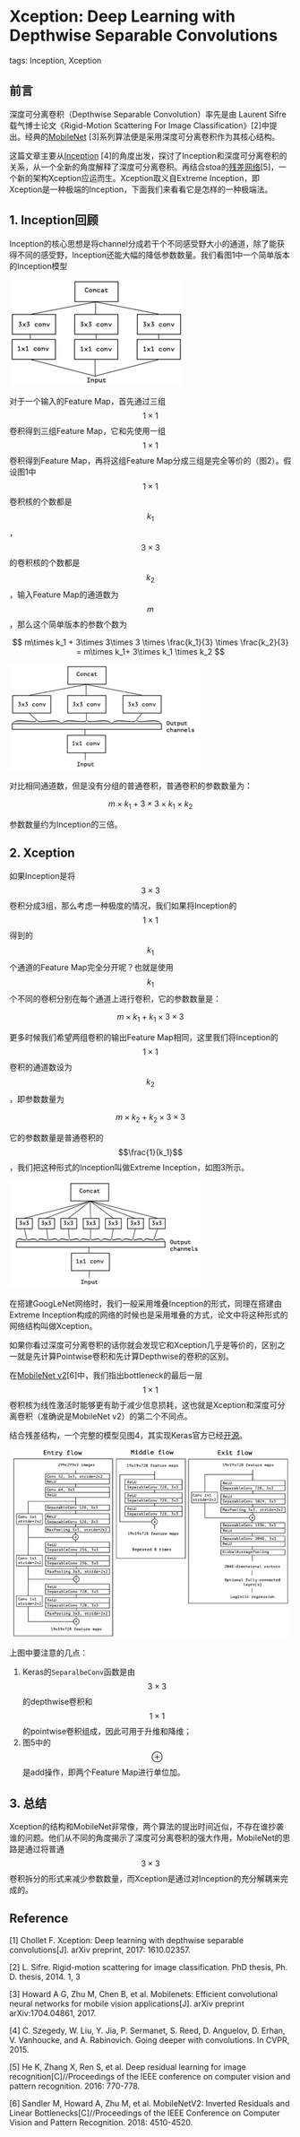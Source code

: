 # Xception: Deep Learning with Depthwise Separable Convolutions

tags: Inception, Xception

## 前言

深度可分离卷积（Depthwise Separable Convolution）率先是由 Laurent Sifre载气博士论文《Rigid-Motion Scattering For Image Classification》\[2\]中提出。经典的[MobileNet](https://senliuy.gitbooks.io/advanced-deep-learning/content/di-yi-zhang-ff1a-jing-dian-wang-luo/mobilenetxiang-jie.html) \[3\]系列算法便是采用深度可分离卷积作为其核心结构。

这篇文章主要从[Inception](https://senliuy.gitbooks.io/advanced-deep-learning/content/di-yi-zhang-ff1a-jing-dian-wang-luo/going-deeper-with-convolutions.html) \[4\]的角度出发，探讨了Inception和深度可分离卷积的关系，从一个全新的角度解释了深度可分离卷积。再结合stoa的[残差网络](https://senliuy.gitbooks.io/advanced-deep-learning/content/di-yi-zhang-ff1a-jing-dian-wang-luo/deep-residual-learning-for-image-recognition.html)\[5\]，一个新的架构Xception应运而生。Xception取义自Extreme Inception，即Xception是一种极端的Inception，下面我们来看看它是怎样的一种极端法。

## 1. Inception回顾

Inception的核心思想是将channel分成若干个不同感受野大小的通道，除了能获得不同的感受野，Inception还能大幅的降低参数数量。我们看图1中一个简单版本的Inception模型

![](/assets/Xception_1.png)

对于一个输入的Feature Map，首先通过三组$$1\times1$$卷积得到三组Feature Map，它和先使用一组$$1\times1$$卷积得到Feature Map，再将这组Feature Map分成三组是完全等价的（图2）。假设图1中$$1\times1$$卷积核的个数都是$$k_1$$，$$3\times3$$的卷积核的个数都是$$k_2$$，输入Feature Map的通道数为$$m$$，那么这个简单版本的参数个数为


$$
m\times k_1 + 3\times 3\times 3 \times \frac{k_1}{3} \times \frac{k_2}{3} = m\times k_1+ 3\times k_1 \times k_2
$$


![](/assets/Xception_2.png)

对比相同通道数，但是没有分组的普通卷积，普通卷积的参数数量为：


$$
m\times k_1 + 3\times3\times k_1 \times k_2
$$


参数数量约为Inception的三倍。

## 2. Xception

如果Inception是将$$3\times3$$卷积分成3组，那么考虑一种极度的情况，我们如果将Inception的$$1\times1$$得到的$$k_1$$个通道的Feature Map完全分开呢？也就是使用$$k_1$$个不同的卷积分别在每个通道上进行卷积，它的参数数量是：


$$
m\times k_1 + k_1\times 3\times 3
$$


更多时候我们希望两组卷积的输出Feature Map相同，这里我们将Inception的$$1\times1$$卷积的通道数设为$$k_2$$，即参数数量为


$$
m\times k_2 + k_2\times 3\times 3
$$


它的参数数量是普通卷积的$$\frac{1}{k_1}$$，我们把这种形式的Inception叫做Extreme Inception，如图3所示。

![](/assets/Xception_3.png)

在搭建GoogLeNet网络时，我们一般采用堆叠Inception的形式，同理在搭建由Extreme Inception构成的网络的时候也是采用堆叠的方式，论文中将这种形式的网络结构叫做Xception。

如果你看过深度可分离卷积的话你就会发现它和Xception几乎是等价的，区别之一就是先计算Pointwise卷积和先计算Depthwise的卷积的区别。

在[MobileNet v2](https://senliuy.gitbooks.io/advanced-deep-learning/content/di-yi-zhang-ff1a-jing-dian-wang-luo/mobilenetxiang-jie.html)\[6\]中，我们指出bottleneck的最后一层$$1\times1$$卷积核为线性激活时能够更有助于减少信息损耗，这也就是Xception和深度可分离卷积（准确说是MobileNet v2）的第二个不同点。

结合残差结构，一个完整的模型见图4，其实现Keras官方已经[开源](https://github.com/keras-team/keras-applications/blob/master/keras_applications/xception.py)。

![](/assets/Xception_4.png)

上图中要注意的几点：

1. Keras的```SeparalbeConv```函数是由$$3\times3$$的depthwise卷积和$$1\times1$$的pointwise卷积组成，因此可用于升维和降维；
2. 图5中的$$\oplus$$是add操作，即两个Feature Map进行单位加。

## 3. 总结

Xception的结构和MobileNet非常像，两个算法的提出时间近似，不存在谁抄袭谁的问题。他们从不同的角度揭示了深度可分离卷积的强大作用，MobileNet的思路是通过将普通$$3\times3$$卷积拆分的形式来减少参数数量，而Xception是通过对Inception的充分解耦来完成的。

## Reference

\[1\] Chollet F. Xception: Deep learning with depthwise separable convolutions\[J\]. arXiv preprint, 2017: 1610.02357.

\[2\] L. Sifre. Rigid-motion scattering for image classification. PhD thesis, Ph. D. thesis, 2014. 1, 3

\[3\] Howard A G, Zhu M, Chen B, et al. Mobilenets: Efficient convolutional neural networks for mobile vision applications\[J\]. arXiv preprint arXiv:1704.04861, 2017.

\[4\] C. Szegedy, W. Liu, Y. Jia, P. Sermanet, S. Reed, D. Anguelov, D. Erhan, V. Vanhoucke, and A. Rabinovich. Going deeper with convolutions. In CVPR, 2015.

\[5\] He K, Zhang X, Ren S, et al. Deep residual learning for image recognition\[C\]//Proceedings of the IEEE conference on computer vision and pattern recognition. 2016: 770-778.

\[6\] Sandler M, Howard A, Zhu M, et al. MobileNetV2: Inverted Residuals and Linear Bottlenecks\[C\]//Proceedings of the IEEE Conference on Computer Vision and Pattern Recognition. 2018: 4510-4520.

